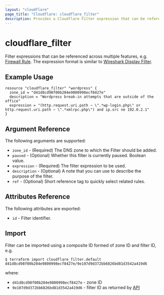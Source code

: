 ```yaml
---
layout: "cloudflare"
page_title: "Cloudflare: cloudflare_filter"
description: Provides a Cloudflare Filter expression that can be referenced across multiple features.
---
```


# cloudflare_filter

Filter expressions that can be referenced across multiple features, e.g. [Firewall Rule](firewall_rule.html). The expression format is similar to [Wireshark Display Filter](https://www.wireshark.org/docs/man-pages/wireshark-filter.html).

## Example Usage

```hcl
resource "cloudflare_filter" "wordpress" {
  zone_id = "d41d8cd98f00b204e9800998ecf8427e"
  description = "Wordpress break-in attempts that are outside of the office"
  expression = "(http.request.uri.path ~ \".*wp-login.php\" or http.request.uri.path ~ \".*xmlrpc.php\") and ip.src ne 192.0.2.1"
}
```

## Argument Reference

The following arguments are supported:

- `zone_id` - (Required) The DNS zone to which the Filter should be added.
- `paused` - (Optional) Whether this filter is currently paused. Boolean value.
- `expression` - (Required) The filter expression to be used.
- `description` - (Optional) A note that you can use to describe the purpose of the filter.
- `ref` - (Optional) Short reference tag to quickly select related rules.

## Attributes Reference

The following attributes are exported:

- `id` - Filter identifier.

## Import

Filter can be imported using a composite ID formed of zone ID and filter ID, e.g.

```
$ terraform import cloudflare_filter.default d41d8cd98f00b204e9800998ecf8427e/9e107d9d372bb6826bd81d3542a419d6
```

where:

- `d41d8cd98f00b204e9800998ecf8427e` - zone ID
- `9e107d9d372bb6826bd81d3542a419d6` - filter ID as returned by [API](https://api.cloudflare.com/#zone-firewall-filters)
